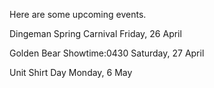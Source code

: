 Here are some upcoming events.

Dingeman Spring Carnival
Friday, 26 April

Golden Bear Showtime:0430
Saturday, 27 April

Unit Shirt Day
Monday, 6 May

